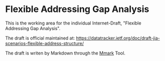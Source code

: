 # Flexible Addressing Gap Analysis

This is the working area for the individual Internet-Draft, "Flexible Addressing Gap Analysis".

The draft is official maintained at: https://datatracker.ietf.org/doc/draft-jia-scenarios-flexible-address-structure/

The draft is writen by Markdown through the [Mmark](https://github.com/mmarkdown/mmark) Tool.
